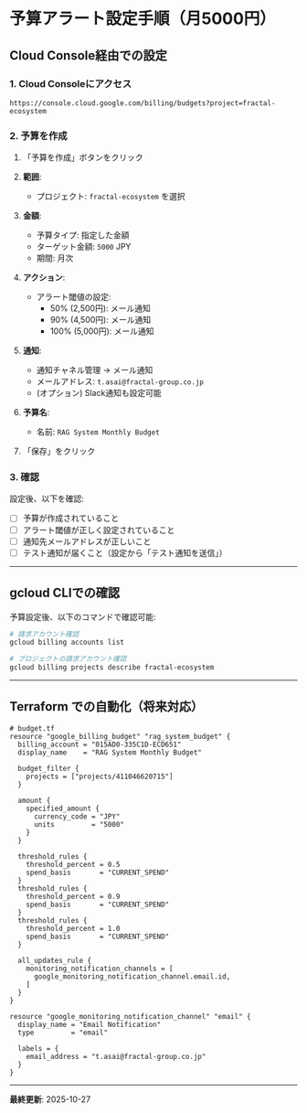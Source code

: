 # 予算アラート設定手順（月5000円）

## Cloud Console経由での設定

### 1. Cloud Consoleにアクセス

```
https://console.cloud.google.com/billing/budgets?project=fractal-ecosystem
```

### 2. 予算を作成

1. 「予算を作成」ボタンをクリック

2. **範囲**:
   - プロジェクト: `fractal-ecosystem` を選択

3. **金額**:
   - 予算タイプ: 指定した金額
   - ターゲット金額: `5000` JPY
   - 期間: 月次

4. **アクション**:
   - アラート閾値の設定:
     - 50% (2,500円): メール通知
     - 90% (4,500円): メール通知
     - 100% (5,000円): メール通知

5. **通知**:
   - 通知チャネル管理 → メール通知
   - メールアドレス: `t.asai@fractal-group.co.jp`
   - (オプション) Slack通知も設定可能

6. **予算名**:
   - 名前: `RAG System Monthly Budget`

7. 「保存」をクリック

### 3. 確認

設定後、以下を確認:
- [ ] 予算が作成されていること
- [ ] アラート閾値が正しく設定されていること
- [ ] 通知先メールアドレスが正しいこと
- [ ] テスト通知が届くこと（設定から「テスト通知を送信」）

---

## gcloud CLIでの確認

予算設定後、以下のコマンドで確認可能:

```bash
# 請求アカウント確認
gcloud billing accounts list

# プロジェクトの請求アカウント確認
gcloud billing projects describe fractal-ecosystem
```

---

## Terraform での自動化（将来対応）

```hcl
# budget.tf
resource "google_billing_budget" "rag_system_budget" {
  billing_account = "015AD0-335C1D-ECD651"
  display_name    = "RAG System Monthly Budget"

  budget_filter {
    projects = ["projects/411046620715"]
  }

  amount {
    specified_amount {
      currency_code = "JPY"
      units         = "5000"
    }
  }

  threshold_rules {
    threshold_percent = 0.5
    spend_basis       = "CURRENT_SPEND"
  }
  threshold_rules {
    threshold_percent = 0.9
    spend_basis       = "CURRENT_SPEND"
  }
  threshold_rules {
    threshold_percent = 1.0
    spend_basis       = "CURRENT_SPEND"
  }

  all_updates_rule {
    monitoring_notification_channels = [
      google_monitoring_notification_channel.email.id,
    ]
  }
}

resource "google_monitoring_notification_channel" "email" {
  display_name = "Email Notification"
  type         = "email"

  labels = {
    email_address = "t.asai@fractal-group.co.jp"
  }
}
```

---

**最終更新**: 2025-10-27
